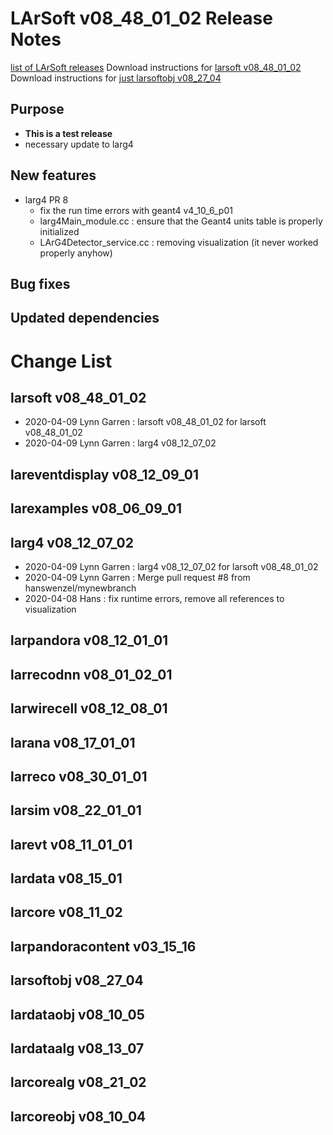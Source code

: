 LArSoft v08_48_01_02 Release Notes
=============================================================================

[list of LArSoft releases](LArSoft_release_list)
Download instructions for [larsoft v08_48_01_02](http://scisoft.fnal.gov/scisoft/bundles/larsoft/v08_48_01_02/larsoft-v08_48_01_02.html)
Download instructions for [just larsoftobj v08_27_04](http://scisoft.fnal.gov/scisoft/bundles/larsoftobj/v08_27_04/larsoftobj-v08_27_04.html)

Purpose
--------------------

-   **This is a test release**
-   necessary update to larg4

New features
------------------------------

-   larg4 PR 8
    -   fix the run time errors with geant4 v4_10_6_p01
    -   larg4Main_module.cc : ensure that the Geant4 units table is properly initialized
    -   LArG4Detector_service.cc : removing visualization (it never worked properly anyhow)

Bug fixes
------------------------

Updated dependencies
----------------------------------------------

Change List
============================

larsoft v08_48_01_02
-------------------------------------------------

-   2020-04-09 Lynn Garren : larsoft v08_48_01_02 for larsoft v08_48_01_02
-   2020-04-09 Lynn Garren : larg4 v08_12_07_02

lareventdisplay v08_12_09_01
-----------------------------------------------------------------

larexamples v08_06_09_01
---------------------------------------------------------

larg4 v08_12_07_02
---------------------------------------------

-   2020-04-09 Lynn Garren : larg4 v08_12_07_02 for larsoft v08_48_01_02
-   2020-04-09 Lynn Garren : Merge pull request \#8 from hanswenzel/mynewbranch
-   2020-04-08 Hans : fix runtime errors, remove all references to visualization

larpandora v08_12_01_01
-------------------------------------------------------

larrecodnn v08_01_02_01
-------------------------------------------------------

larwirecell v08_12_08_01
---------------------------------------------------------

larana v08_17_01_01
-----------------------------------------------

larreco v08_30_01_01
-------------------------------------------------

larsim v08_22_01_01
-----------------------------------------------

larevt v08_11_01_01
-----------------------------------------------

lardata v08_15_01
------------------------------------------

larcore v08_11_02
------------------------------------------

larpandoracontent v03_15_16
--------------------------------------------------------------

larsoftobj v08_27_04
------------------------------------------------

lardataobj v08_10_05
------------------------------------------------

lardataalg v08_13_07
------------------------------------------------

larcorealg v08_21_02
------------------------------------------------

larcoreobj v08_10_04
------------------------------------------------
